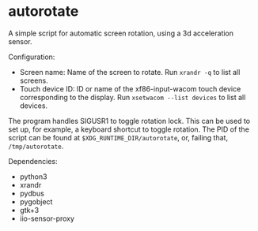 # autorotate

A simple script for automatic screen rotation, using a 3d acceleration sensor.

Configuration:
* Screen name: Name of the screen to rotate. Run `xrandr -q` to list all screens.
* Touch device ID: ID or name of the xf86-input-wacom touch device corresponding to the display. Run `xsetwacom --list devices` to list all devices.

The program handles SIGUSR1 to toggle rotation lock. This can be used to set up, for example, a keyboard shortcut to toggle rotation. The PID of the script can be found at `$XDG_RUNTIME_DIR/autorotate`, or, failing that, `/tmp/autorotate`.

Dependencies:
* python3
* xrandr
* pydbus
* pygobject
* gtk+3
* iio-sensor-proxy
